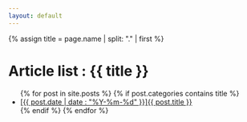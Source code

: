 ```yaml
---
layout: default
---
```


{% assign title = page.name | split: "." | first %}

# Article list : {{ title }}

<ul class="list-style-file">
{% for post in site.posts %}
    {% if post.categories contains title %}
        <li><a href="{{ post.url }}"><span class="date">[{{ post.date | date : "%Y-%m-%d" }}]</span>{{ post.title }}</a></li>
    {% endif %}
{% endfor %}
</ul>
